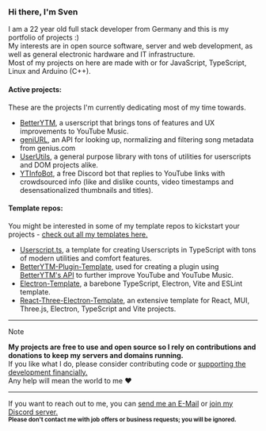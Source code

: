 ### Hi there, I'm Sven
I am a 22 year old full stack developer from Germany and this is my portfolio of projects :)  
My interests are in open source software, server and web development, as well as general electronic hardware and IT infrastructure.  
Most of my projects on here are made with or for JavaScript, TypeScript, Linux and Arduino (C++).  
  
#### Active projects:
These are the projects I'm currently dedicating most of my time towards.
- [BetterYTM](https://github.com/Sv443/BetterYTM), a userscript that brings tons of features and UX improvements to YouTube Music.
- [geniURL](https://github.com/Sv443/geniURL), an API for looking up, normalizing and filtering song metadata from genius.com
- [UserUtils](https://github.com/Sv443-Network/UserUtils), a general purpose library with tons of utilities for userscripts and DOM projects alike.
- [YTInfoBot](https://github.com/Sv443/YTInfoBot), a free Discord bot that replies to YouTube links with crowdsourced info (like and dislike counts, video timestamps and desensationalized thumbnails and titles).

#### Template repos:
You might be interested in some of my template repos to kickstart your projects - [check out all my templates here.](https://github.com/Sv443?tab=repositories&q=&type=template)
- [Userscript.ts](https://github.com/Sv443/Userscript.ts), a template for creating Userscripts in TypeScript with tons of modern utilities and comfort features.
- [BetterYTM-Plugin-Template](https://github.com/Sv443/BetterYTM-Plugin-Template), used for creating a plugin using [BetterYTM's API](https://github.com/Sv443/BetterYTM/blob/main/contributing.md#developing-a-plugin-that-interfaces-with-betterytm) to further improve YouTube and YouTube Music.
- [Electron-Template](https://github.com/Sv443/Electron-Template), a barebone TypeScript, Electron, Vite and ESLint template.
- [React-Three-Electron-Template](https://github.com/Sv443/React-Three-Electron-Template), an extensive template for React, MUI, Three.js, Electron, TypeScript and Vite projects.

---

> [!NOTE]  
> **My projects are free to use and open source so I rely on contributions and donations to keep my servers and domains running.**  
> If you like what I do, please consider contributing code or [supporting the development financially.](https://github.com/sponsors/Sv443)  
> Any help will mean the world to me ❤️
  
<!-- TODO: add this workflow once I get some monthly sponsors: https://github.com/JamesIves/github-sponsors-readme-action -->

<!-- Massive thanks to my sponsors ❤  
<a href="https://github.com/CrazyMarvin" title="CrazyMarvin"><img src="https://github.com/CrazyMarvin.png" width="50" height="50" /></a>

--->

---

If you want to reach out to me, you can [send me an E-Mail](mailto:%63%6F%6E%74%61%63%74%40%73%76%34%34%33%2E%6E%65%74) or [join my Discord server.](https://dc.sv443.net/)  
<sub><b>Please don't contact me with job offers or business requests; you will be ignored.</b></sub>
